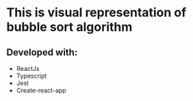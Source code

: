 # This is visual representation of bubble sort algorithm

## Developed with:

- ReactJs
- Typescript
- Jest
- Create-react-app
